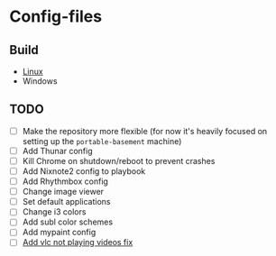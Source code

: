 # Config-files

## Build
- [Linux](https://github.com/proman3419/Config-files/blob/master/setup/linux_setup.sh)
- Windows

## TODO
- [ ] Make the repository more flexible (for now it's heavily focused on setting up the ``portable-basement`` machine)
- [ ] Add Thunar config
- [ ] Kill Chrome on shutdown/reboot to prevent crashes
- [ ] Add Nixnote2 config to playbook
- [ ] Add Rhythmbox config
- [ ] Change image viewer
- [ ] Set default applications
- [ ] Change i3 colors
- [ ] Add subl color schemes
- [ ] Add mypaint config
- [ ] [Add vlc not playing videos fix](https://videoconverter.wondershare.com/vlc/mp4-not-playing-on-vlc-player.html)
